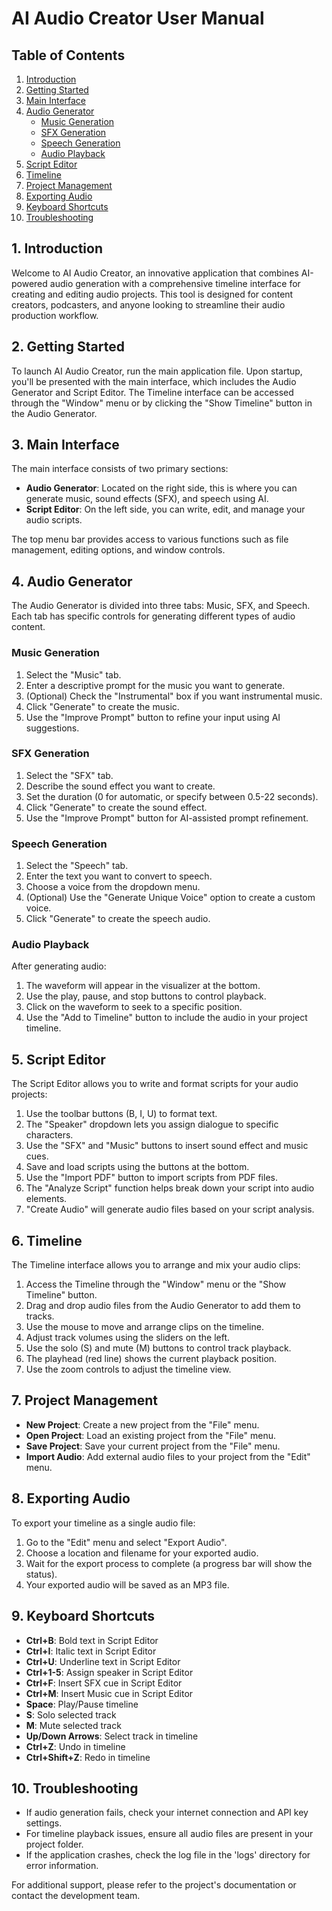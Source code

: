 # AI Audio Creator User Manual

## Table of Contents
1. [Introduction](#introduction)
2. [Getting Started](#getting-started)
3. [Main Interface](#main-interface)
4. [Audio Generator](#audio-generator)
   - [Music Generation](#music-generation)
   - [SFX Generation](#sfx-generation)
   - [Speech Generation](#speech-generation)
   - [Audio Playback](#audio-playback)
5. [Script Editor](#script-editor)
6. [Timeline](#timeline)
7. [Project Management](#project-management)
8. [Exporting Audio](#exporting-audio)
9. [Keyboard Shortcuts](#keyboard-shortcuts)
10. [Troubleshooting](#troubleshooting)

## 1. Introduction

Welcome to AI Audio Creator, an innovative application that combines 
AI-powered audio generation with a comprehensive timeline interface for 
creating and editing audio projects. This tool is designed for content 
creators, podcasters, and anyone looking to streamline their audio 
production workflow.

## 2. Getting Started

To launch AI Audio Creator, run the main application file. Upon startup, 
you'll be presented with the main interface, which includes the Audio 
Generator and Script Editor. The Timeline interface can be accessed 
through the "Window" menu or by clicking the "Show Timeline" button in the 
Audio Generator.

## 3. Main Interface

The main interface consists of two primary sections:

- **Audio Generator**: Located on the right side, this is where you can 
generate music, sound effects (SFX), and speech using AI.
- **Script Editor**: On the left side, you can write, edit, and manage 
your audio scripts.

The top menu bar provides access to various functions such as file 
management, editing options, and window controls.

## 4. Audio Generator

The Audio Generator is divided into three tabs: Music, SFX, and Speech. 
Each tab has specific controls for generating different types of audio 
content.

### Music Generation

1. Select the "Music" tab.
2. Enter a descriptive prompt for the music you want to generate.
3. (Optional) Check the "Instrumental" box if you want instrumental music.
4. Click "Generate" to create the music.
5. Use the "Improve Prompt" button to refine your input using AI 
suggestions.

### SFX Generation

1. Select the "SFX" tab.
2. Describe the sound effect you want to create.
3. Set the duration (0 for automatic, or specify between 0.5-22 seconds).
4. Click "Generate" to create the sound effect.
5. Use the "Improve Prompt" button for AI-assisted prompt refinement.

### Speech Generation

1. Select the "Speech" tab.
2. Enter the text you want to convert to speech.
3. Choose a voice from the dropdown menu.
4. (Optional) Use the "Generate Unique Voice" option to create a custom 
voice.
5. Click "Generate" to create the speech audio.

### Audio Playback

After generating audio:
1. The waveform will appear in the visualizer at the bottom.
2. Use the play, pause, and stop buttons to control playback.
3. Click on the waveform to seek to a specific position.
4. Use the "Add to Timeline" button to include the audio in your project 
timeline.

## 5. Script Editor

The Script Editor allows you to write and format scripts for your audio 
projects:

1. Use the toolbar buttons (B, I, U) to format text.
2. The "Speaker" dropdown lets you assign dialogue to specific characters.
3. Use the "SFX" and "Music" buttons to insert sound effect and music 
cues.
4. Save and load scripts using the buttons at the bottom.
5. Use the "Import PDF" button to import scripts from PDF files.
6. The "Analyze Script" function helps break down your script into audio 
elements.
7. "Create Audio" will generate audio files based on your script analysis.

## 6. Timeline

The Timeline interface allows you to arrange and mix your audio clips:

1. Access the Timeline through the "Window" menu or the "Show Timeline" 
button.
2. Drag and drop audio files from the Audio Generator to add them to 
tracks.
3. Use the mouse to move and arrange clips on the timeline.
4. Adjust track volumes using the sliders on the left.
5. Use the solo (S) and mute (M) buttons to control track playback.
6. The playhead (red line) shows the current playback position.
7. Use the zoom controls to adjust the timeline view.

## 7. Project Management

- **New Project**: Create a new project from the "File" menu.
- **Open Project**: Load an existing project from the "File" menu.
- **Save Project**: Save your current project from the "File" menu.
- **Import Audio**: Add external audio files to your project from the 
"Edit" menu.

## 8. Exporting Audio

To export your timeline as a single audio file:

1. Go to the "Edit" menu and select "Export Audio".
2. Choose a location and filename for your exported audio.
3. Wait for the export process to complete (a progress bar will show the 
status).
4. Your exported audio will be saved as an MP3 file.

## 9. Keyboard Shortcuts

- **Ctrl+B**: Bold text in Script Editor
- **Ctrl+I**: Italic text in Script Editor
- **Ctrl+U**: Underline text in Script Editor
- **Ctrl+1-5**: Assign speaker in Script Editor
- **Ctrl+F**: Insert SFX cue in Script Editor
- **Ctrl+M**: Insert Music cue in Script Editor
- **Space**: Play/Pause timeline
- **S**: Solo selected track
- **M**: Mute selected track
- **Up/Down Arrows**: Select track in timeline
- **Ctrl+Z**: Undo in timeline
- **Ctrl+Shift+Z**: Redo in timeline

## 10. Troubleshooting

- If audio generation fails, check your internet connection and API key 
settings.
- For timeline playback issues, ensure all audio files are present in your 
project folder.
- If the application crashes, check the log file in the 'logs' directory 
for error information.

For additional support, please refer to the project's documentation or 
contact the development team.
